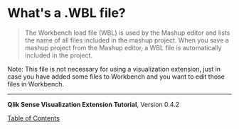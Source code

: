 # What&#x27;s a .WBL file?



> The Workbench load file (WBL) is used by the Mashup editor and lists the name of all files included in the mashup project. When you save a mashup project from the Mashup editor, a WBL file is automatically included in the project.

Note: This file is not necessary for using a visualization extension, just in case you have added some files to Workbench and you want to edit those files in Workbench.

---
**Qlik Sense Visualization Extension Tutorial**, Version 0.4.2<br/>


[Table of Contents](00-TOC.md)